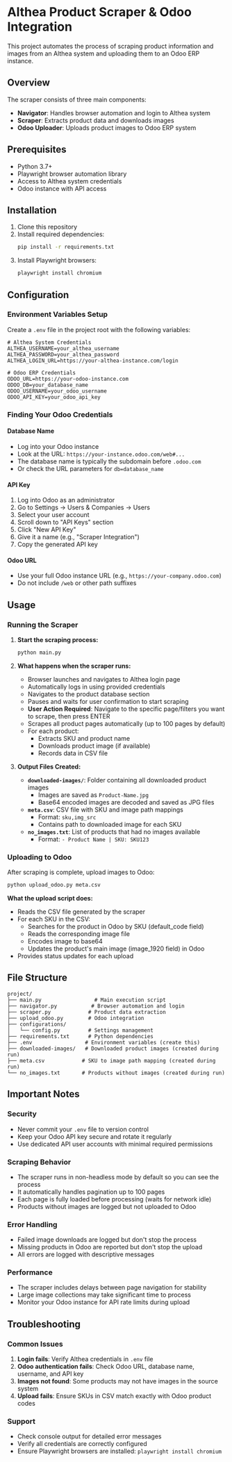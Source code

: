 # Althea Product Scraper & Odoo Integration

This project automates the process of scraping product information and images from an Althea system and uploading them to an Odoo ERP instance.

## Overview

The scraper consists of three main components:
- **Navigator**: Handles browser automation and login to Althea system
- **Scraper**: Extracts product data and downloads images
- **Odoo Uploader**: Uploads product images to Odoo ERP system

## Prerequisites

- Python 3.7+
- Playwright browser automation library
- Access to Althea system credentials
- Odoo instance with API access

## Installation

1. Clone this repository
2. Install required dependencies:
   ```bash
   pip install -r requirements.txt
   ```
3. Install Playwright browsers:
   ```bash
   playwright install chromium
   ```

## Configuration

### Environment Variables Setup

Create a `.env` file in the project root with the following variables:

```env
# Althea System Credentials
ALTHEA_USERNAME=your_althea_username
ALTHEA_PASSWORD=your_althea_password
ALTHEA_LOGIN_URL=https://your-althea-instance.com/login

# Odoo ERP Credentials
ODOO_URL=https://your-odoo-instance.com
ODOO_DB=your_database_name
ODOO_USERNAME=your_odoo_username
ODOO_API_KEY=your_odoo_api_key
```

### Finding Your Odoo Credentials

#### Database Name
- Log into your Odoo instance
- Look at the URL: `https://your-instance.odoo.com/web#...`
- The database name is typically the subdomain before `.odoo.com`
- Or check the URL parameters for `db=database_name`

#### API Key
1. Log into Odoo as an administrator
2. Go to Settings → Users & Companies → Users
3. Select your user account
4. Scroll down to "API Keys" section
5. Click "New API Key"
6. Give it a name (e.g., "Scraper Integration")
7. Copy the generated API key

#### Odoo URL
- Use your full Odoo instance URL (e.g., `https://your-company.odoo.com`)
- Do not include `/web` or other path suffixes

## Usage

### Running the Scraper

1. **Start the scraping process:**
   ```bash
   python main.py
   ```

2. **What happens when the scraper runs:**
   - Browser launches and navigates to Althea login page
   - Automatically logs in using provided credentials
   - Navigates to the product database section
   - Pauses and waits for user confirmation to start scraping
   - **User Action Required**: Navigate to the specific page/filters you want to scrape, then press ENTER
   - Scrapes all product pages automatically (up to 100 pages by default)
   - For each product:
     - Extracts SKU and product name
     - Downloads product image (if available)
     - Records data in CSV file

3. **Output Files Created:**
   - **`downloaded-images/`**: Folder containing all downloaded product images
     - Images are saved as `Product-Name.jpg`
     - Base64 encoded images are decoded and saved as JPG files
   - **`meta.csv`**: CSV file with SKU and image path mappings
     - Format: `sku,img_src`
     - Contains path to downloaded image for each SKU
   - **`no_images.txt`**: List of products that had no images available
     - Format: `- Product Name | SKU: SKU123`

### Uploading to Odoo

After scraping is complete, upload images to Odoo:

```bash
python upload_odoo.py meta.csv
```

**What the upload script does:**
- Reads the CSV file generated by the scraper
- For each SKU in the CSV:
  - Searches for the product in Odoo by SKU (default_code field)
  - Reads the corresponding image file
  - Encodes image to base64
  - Updates the product's main image (image_1920 field) in Odoo
- Provides status updates for each upload

## File Structure

```
project/
├── main.py                 # Main execution script
├── navigator.py           # Browser automation and login
├── scraper.py            # Product data extraction
├── upload_odoo.py        # Odoo integration
├── configurations/
│   └── config.py         # Settings management
├── requirements.txt      # Python dependencies
├── .env                 # Environment variables (create this)
├── downloaded-images/   # Downloaded product images (created during run)
├── meta.csv            # SKU to image path mapping (created during run)
└── no_images.txt       # Products without images (created during run)
```

## Important Notes

### Security
- Never commit your `.env` file to version control
- Keep your Odoo API key secure and rotate it regularly
- Use dedicated API user accounts with minimal required permissions

### Scraping Behavior
- The scraper runs in non-headless mode by default so you can see the process
- It automatically handles pagination up to 100 pages
- Each page is fully loaded before processing (waits for network idle)
- Products without images are logged but not uploaded to Odoo

### Error Handling
- Failed image downloads are logged but don't stop the process
- Missing products in Odoo are reported but don't stop the upload
- All errors are logged with descriptive messages

### Performance
- The scraper includes delays between page navigation for stability
- Large image collections may take significant time to process
- Monitor your Odoo instance for API rate limits during upload

## Troubleshooting

### Common Issues

1. **Login fails**: Verify Althea credentials in `.env` file
2. **Odoo authentication fails**: Check Odoo URL, database name, username, and API key
3. **Images not found**: Some products may not have images in the source system
4. **Upload fails**: Ensure SKUs in CSV match exactly with Odoo product codes

### Support
- Check console output for detailed error messages
- Verify all credentials are correctly configured
- Ensure Playwright browsers are installed: `playwright install chromium`